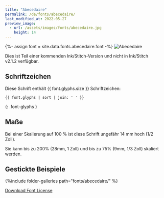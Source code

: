 ```yaml
---
title: "Abecedaire"
permalink: /de/fonts/abecedaire/
last_modified_at: 2022-05-27
preview_image:
  - url: /assets/images/fonts/abecedaire.jpg
    height: 14
---
```

{%- assign font = site.data.fonts.abecedaire.font -%}
![Abecedaire](/assets/images/fonts/abecedaire.jpg)

Dies ist Teil einer kommenden Ink/Stitch-Version und nicht in Ink/Stitch v2.1.2 verfügbar.

## Schriftzeichen

Diese Schrift enthält  {{ font.glyphs.size }} Schriftzeichen:

```
{{ font.glyphs | sort | join: ' ' }}
```
{: .font-glyphs }


## Maße

Bei einer Skalierung auf 100 % ist diese Schrift ungefähr 14 mm hoch (1/2 Zoll). 

Sie kann bis zu 200% (28mm, 1 Zoll) und bis zu 75% (9mm, 1/3 Zoll) skaliert werden.


## Gestickte Beispiele

{%include folder-galleries path="fonts/abecedaire/" %}

[Download Font License](https://github.com/inkstitch/inkstitch/tree/main/fonts/abecedaire/LICENSE)
